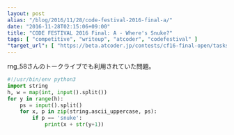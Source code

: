 ```yaml
---
layout: post
alias: "/blog/2016/11/28/code-festival-2016-final-a/"
date: "2016-11-28T02:15:06+09:00"
title: "CODE FESTIVAL 2016 Final: A - Where's Snuke?"
tags: [ "competitive", "writeup", "atcoder", "codefestival" ]
"target_url": [ "https://beta.atcoder.jp/contests/cf16-final-open/tasks/codefestival_2016_final_a" ]
---
```


rng\_58さんのトークライブでも利用されていた問題。

``` python
#!/usr/bin/env python3
import string
h, w = map(int, input().split())
for y in range(h):
    ps = input().split()
    for x, p in zip(string.ascii_uppercase, ps):
        if p == 'snuke':
            print(x + str(y+1))
```
